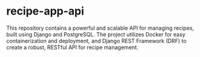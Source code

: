 # recipe-app-api
This repository contains a powerful and scalable API for managing recipes, built using Django and PostgreSQL. The project utilizes Docker for easy containerization and deployment, and Django REST Framework (DRF) to create a robust, RESTful API for recipe management.
